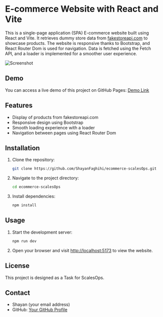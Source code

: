 # E-commerce Website with React and Vite

This is a single-page application (SPA) E-commerce website built using React and Vite. It retrieves dummy store data from [fakestoreapi.com](https://fakestoreapi.com/) to showcase products. The website is responsive thanks to Bootstrap, and React Router Dom is used for navigation. Data is fetched using the Fetch API, and a loader is implemented for a smoother user experience.

![Screenshot](./screenshot.png)

## Demo

You can access a live demo of this project on GitHub Pages: [Demo Link](https://ecommerce-scales-ops.vercel.app/)

## Features

- Display of products from fakestoreapi.com
- Responsive design using Bootstrap
- Smooth loading experience with a loader
- Navigation between pages using React Router Dom

## Installation

1. Clone the repository:

   ```bash
   git clone https://github.com/ShayanFaghihi/ecommerce-scalesOps.git
   ```

2. Navigate to the project directory:

   ```bash
   cd ecommerce-scalesOps
   ```

3. Install dependencies:
   ```bash
   npm install
   ```

## Usage

1. Start the development server:

   ```bash
   npm run dev
   ```

2. Open your browser and visit [http://localhost:5173](http://localhost:5173) to view the website.

## License

This project is designed as a Task for ScalesOps.

## Contact

- Shayan (your email address)
- GitHub: [Your GitHub Profile](https://github.com/ShayanFaghihi)
